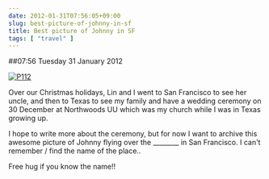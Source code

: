 ```yaml
---
date: 2012-01-31T07:56:05+09:00
slug: best-picture-of-johnny-in-sf
title: Best picture of Johnny in SF
tags: [ "travel" ]
---
```


##07:56 Tuesday 31 January 2012

[![P112](https://getfile7.posterous.com/getfile/files.posterous.com/thunderrabbit/ukxnoeayEGbBtFkufuujrJAzpyfJIcectpzkvmvncIHGEhBHAenqkfpsngdb/p112.jpg.scaled500.jpg)](https://getfile9.posterous.com/getfile/files.posterous.com/thunderrabbit/ukxnoeayEGbBtFkufuujrJAzpyfJIcectpzkvmvncIHGEhBHAenqkfpsngdb/p112.jpg.scaled1000.jpg)

Over our Christmas holidays, Lin and I went to San Francisco to see her uncle, and then to Texas to see my family and have a wedding ceremony on 30 December at Northwoods UU which was my church while I was in Texas growing up. 

I hope to write more about the ceremony, but for now I want to archive this awesome picture of Johnny flying over the ________ in San Francisco.  I can't remember / find the name of the place..

Free hug if you know the name!!
